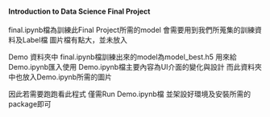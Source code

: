 #### Introduction to Data Science Final Project

final.ipynb檔為訓練此Final Project所需的model
會需要用到我們所蒐集的訓練資料及Label檔
圖片檔有點大，並未放入

Demo 資料夾中
final.ipynb檔訓練出來的model為model_best.h5
用來給Demo.ipynb匯入使用
Demo.ipynb檔主要內容為UI介面的變化與設計
而此資料夾中也放入Demo.ipynb所需的圖片

因此若需要跑跑看此程式
僅需Run Demo.ipynb檔
並架設好環境及安裝所需的package即可

